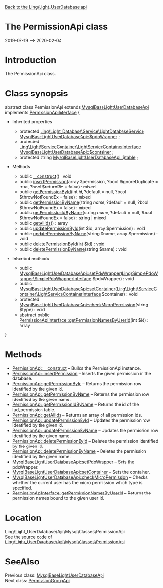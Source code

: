 [Back to the Ling/Light_UserDatabase api](https://github.com/lingtalfi/Light_UserDatabase/blob/master/doc/api/Ling/Light_UserDatabase.md)



The PermissionApi class
================
2019-07-19 --> 2020-02-04






Introduction
============

The PermissionApi class.



Class synopsis
==============


abstract class <span class="pl-k">PermissionApi</span> extends [MysqlBaseLightUserDatabaseApi](https://github.com/lingtalfi/Light_UserDatabase/blob/master/doc/api/Ling/Light_UserDatabase/Api/Mysql/Classes/MysqlBaseLightUserDatabaseApi.md) implements [PermissionApiInterface](https://github.com/lingtalfi/Light_UserDatabase/blob/master/doc/api/Ling/Light_UserDatabase/Api/Mysql/Interfaces/PermissionApiInterface.md) {

- Inherited properties
    - protected [Ling\Light_Database\Service\LightDatabaseService](https://github.com/lingtalfi/Light_Database/blob/master/doc/api/Ling/Light_Database/Service/LightDatabaseService.md) [MysqlBaseLightUserDatabaseApi::$pdoWrapper](#property-pdoWrapper) ;
    - protected [Ling\Light\ServiceContainer\LightServiceContainerInterface](https://github.com/lingtalfi/Light/blob/master/doc/api/Ling/Light/ServiceContainer/LightServiceContainerInterface.md) [MysqlBaseLightUserDatabaseApi::$container](#property-container) ;
    - protected string [MysqlBaseLightUserDatabaseApi::$table](#property-table) ;

- Methods
    - public [__construct](https://github.com/lingtalfi/Light_UserDatabase/blob/master/doc/api/Ling/Light_UserDatabase/Api/Mysql/Classes/PermissionApi/__construct.md)() : void
    - public [insertPermission](https://github.com/lingtalfi/Light_UserDatabase/blob/master/doc/api/Ling/Light_UserDatabase/Api/Mysql/Classes/PermissionApi/insertPermission.md)(array $permission, ?bool $ignoreDuplicate = true, ?bool $returnRic = false) : mixed
    - public [getPermissionById](https://github.com/lingtalfi/Light_UserDatabase/blob/master/doc/api/Ling/Light_UserDatabase/Api/Mysql/Classes/PermissionApi/getPermissionById.md)(int $id, ?$default = null, ?bool $throwNotFoundEx = false) : mixed
    - public [getPermissionByName](https://github.com/lingtalfi/Light_UserDatabase/blob/master/doc/api/Ling/Light_UserDatabase/Api/Mysql/Classes/PermissionApi/getPermissionByName.md)(string $name, ?$default = null, ?bool $throwNotFoundEx = false) : mixed
    - public [getPermissionIdByName](https://github.com/lingtalfi/Light_UserDatabase/blob/master/doc/api/Ling/Light_UserDatabase/Api/Mysql/Classes/PermissionApi/getPermissionIdByName.md)(string $name, ?$default = null, ?bool $throwNotFoundEx = false) : string | mixed
    - public [getAllIds](https://github.com/lingtalfi/Light_UserDatabase/blob/master/doc/api/Ling/Light_UserDatabase/Api/Mysql/Classes/PermissionApi/getAllIds.md)() : array
    - public [updatePermissionById](https://github.com/lingtalfi/Light_UserDatabase/blob/master/doc/api/Ling/Light_UserDatabase/Api/Mysql/Classes/PermissionApi/updatePermissionById.md)(int $id, array $permission) : void
    - public [updatePermissionByName](https://github.com/lingtalfi/Light_UserDatabase/blob/master/doc/api/Ling/Light_UserDatabase/Api/Mysql/Classes/PermissionApi/updatePermissionByName.md)(string $name, array $permission) : void
    - public [deletePermissionById](https://github.com/lingtalfi/Light_UserDatabase/blob/master/doc/api/Ling/Light_UserDatabase/Api/Mysql/Classes/PermissionApi/deletePermissionById.md)(int $id) : void
    - public [deletePermissionByName](https://github.com/lingtalfi/Light_UserDatabase/blob/master/doc/api/Ling/Light_UserDatabase/Api/Mysql/Classes/PermissionApi/deletePermissionByName.md)(string $name) : void

- Inherited methods
    - public [MysqlBaseLightUserDatabaseApi::setPdoWrapper](https://github.com/lingtalfi/Light_UserDatabase/blob/master/doc/api/Ling/Light_UserDatabase/Api/Mysql/Classes/MysqlBaseLightUserDatabaseApi/setPdoWrapper.md)([Ling\SimplePdoWrapper\SimplePdoWrapperInterface](https://github.com/lingtalfi/SimplePdoWrapper/blob/master/doc/api/Ling/SimplePdoWrapper/SimplePdoWrapperInterface.md) $pdoWrapper) : void
    - public [MysqlBaseLightUserDatabaseApi::setContainer](https://github.com/lingtalfi/Light_UserDatabase/blob/master/doc/api/Ling/Light_UserDatabase/Api/Mysql/Classes/MysqlBaseLightUserDatabaseApi/setContainer.md)([Ling\Light\ServiceContainer\LightServiceContainerInterface](https://github.com/lingtalfi/Light/blob/master/doc/api/Ling/Light/ServiceContainer/LightServiceContainerInterface.md) $container) : void
    - protected [MysqlBaseLightUserDatabaseApi::checkMicroPermission](https://github.com/lingtalfi/Light_UserDatabase/blob/master/doc/api/Ling/Light_UserDatabase/Api/Mysql/Classes/MysqlBaseLightUserDatabaseApi/checkMicroPermission.md)(string $type) : void
    - abstract public [PermissionApiInterface::getPermissionNamesByUserId](https://github.com/lingtalfi/Light_UserDatabase/blob/master/doc/api/Ling/Light_UserDatabase/Api/Mysql/Interfaces/PermissionApiInterface/getPermissionNamesByUserId.md)(int $id) : array

}






Methods
==============

- [PermissionApi::__construct](https://github.com/lingtalfi/Light_UserDatabase/blob/master/doc/api/Ling/Light_UserDatabase/Api/Mysql/Classes/PermissionApi/__construct.md) &ndash; Builds the PermissionApi instance.
- [PermissionApi::insertPermission](https://github.com/lingtalfi/Light_UserDatabase/blob/master/doc/api/Ling/Light_UserDatabase/Api/Mysql/Classes/PermissionApi/insertPermission.md) &ndash; Inserts the given permission in the database.
- [PermissionApi::getPermissionById](https://github.com/lingtalfi/Light_UserDatabase/blob/master/doc/api/Ling/Light_UserDatabase/Api/Mysql/Classes/PermissionApi/getPermissionById.md) &ndash; Returns the permission row identified by the given id.
- [PermissionApi::getPermissionByName](https://github.com/lingtalfi/Light_UserDatabase/blob/master/doc/api/Ling/Light_UserDatabase/Api/Mysql/Classes/PermissionApi/getPermissionByName.md) &ndash; Returns the permission row identified by the given name.
- [PermissionApi::getPermissionIdByName](https://github.com/lingtalfi/Light_UserDatabase/blob/master/doc/api/Ling/Light_UserDatabase/Api/Mysql/Classes/PermissionApi/getPermissionIdByName.md) &ndash; Returns the id of the lud_permission table.
- [PermissionApi::getAllIds](https://github.com/lingtalfi/Light_UserDatabase/blob/master/doc/api/Ling/Light_UserDatabase/Api/Mysql/Classes/PermissionApi/getAllIds.md) &ndash; Returns an array of all permission ids.
- [PermissionApi::updatePermissionById](https://github.com/lingtalfi/Light_UserDatabase/blob/master/doc/api/Ling/Light_UserDatabase/Api/Mysql/Classes/PermissionApi/updatePermissionById.md) &ndash; Updates the permission row identified by the given id.
- [PermissionApi::updatePermissionByName](https://github.com/lingtalfi/Light_UserDatabase/blob/master/doc/api/Ling/Light_UserDatabase/Api/Mysql/Classes/PermissionApi/updatePermissionByName.md) &ndash; Updates the permission row identified by the given name.
- [PermissionApi::deletePermissionById](https://github.com/lingtalfi/Light_UserDatabase/blob/master/doc/api/Ling/Light_UserDatabase/Api/Mysql/Classes/PermissionApi/deletePermissionById.md) &ndash; Deletes the permission identified by the given id.
- [PermissionApi::deletePermissionByName](https://github.com/lingtalfi/Light_UserDatabase/blob/master/doc/api/Ling/Light_UserDatabase/Api/Mysql/Classes/PermissionApi/deletePermissionByName.md) &ndash; Deletes the permission identified by the given name.
- [MysqlBaseLightUserDatabaseApi::setPdoWrapper](https://github.com/lingtalfi/Light_UserDatabase/blob/master/doc/api/Ling/Light_UserDatabase/Api/Mysql/Classes/MysqlBaseLightUserDatabaseApi/setPdoWrapper.md) &ndash; Sets the pdoWrapper.
- [MysqlBaseLightUserDatabaseApi::setContainer](https://github.com/lingtalfi/Light_UserDatabase/blob/master/doc/api/Ling/Light_UserDatabase/Api/Mysql/Classes/MysqlBaseLightUserDatabaseApi/setContainer.md) &ndash; Sets the container.
- [MysqlBaseLightUserDatabaseApi::checkMicroPermission](https://github.com/lingtalfi/Light_UserDatabase/blob/master/doc/api/Ling/Light_UserDatabase/Api/Mysql/Classes/MysqlBaseLightUserDatabaseApi/checkMicroPermission.md) &ndash; Checks whether the current user has the micro permission which type is specified.
- [PermissionApiInterface::getPermissionNamesByUserId](https://github.com/lingtalfi/Light_UserDatabase/blob/master/doc/api/Ling/Light_UserDatabase/Api/Mysql/Interfaces/PermissionApiInterface/getPermissionNamesByUserId.md) &ndash; Returns the permission names bound to the given user id.





Location
=============
Ling\Light_UserDatabase\Api\Mysql\Classes\PermissionApi<br>
See the source code of [Ling\Light_UserDatabase\Api\Mysql\Classes\PermissionApi](https://github.com/lingtalfi/Light_UserDatabase/blob/master/Api/Mysql/Classes/PermissionApi.php)



SeeAlso
==============
Previous class: [MysqlBaseLightUserDatabaseApi](https://github.com/lingtalfi/Light_UserDatabase/blob/master/doc/api/Ling/Light_UserDatabase/Api/Mysql/Classes/MysqlBaseLightUserDatabaseApi.md)<br>Next class: [PermissionGroupApi](https://github.com/lingtalfi/Light_UserDatabase/blob/master/doc/api/Ling/Light_UserDatabase/Api/Mysql/Classes/PermissionGroupApi.md)<br>
